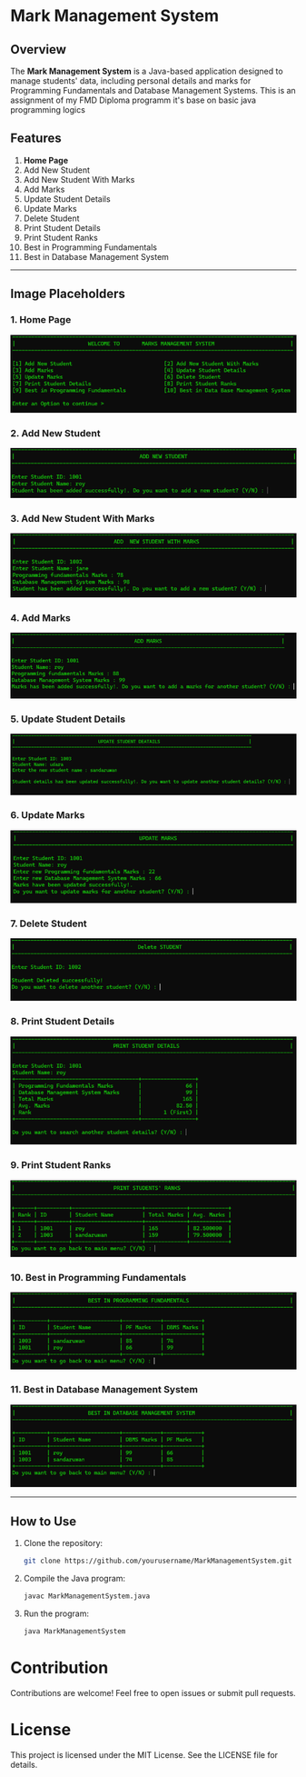 # Mark Management System

## Overview
The **Mark Management System** is a Java-based application designed to manage students' data, including personal details
and marks for Programming Fundamentals and Database Management Systems. This is an assignment of my FMD Diploma programm
it's base on basic java programming logics

## Features
1. **Home Page**
2. Add New Student
3. Add New Student With Marks
4. Add Marks
5. Update Student Details
6. Update Marks
7. Delete Student
8. Print Student Details
9. Print Student Ranks
10. Best in Programming Fundamentals
11. Best in Database Management System

---

## Image Placeholders

### 1. Home Page
![Home Page](images/1.png)

### 2. Add New Student
![Add New Student](images/2.png)

### 3. Add New Student With Marks
![Add New Student With Marks](images/3.png)

### 4. Add Marks
![Add Marks](images/4.png)

### 5. Update Student Details
![Update Student Details](images/5.png)

### 6. Update Marks
![Update Marks](images/6.png)

### 7. Delete Student
![Delete Student](images/7.png)

### 8. Print Student Details
![Print Student Details](images/8.png)

### 9. Print Student Ranks
![Print Student Ranks](images/9.png)

### 10. Best in Programming Fundamentals
![Best in Programming Fundamentals](images/10.png)

### 11. Best in Database Management System
![Best in Database Management System](images/11.png)

---

## How to Use
1. Clone the repository:
   ```bash
   git clone https://github.com/yourusername/MarkManagementSystem.git
   
2. Compile the Java program:
    ```bash
    javac MarkManagementSystem.java
   
3. Run the program:
   ```bash 
   java MarkManagementSystem
   
# Contribution
Contributions are welcome! Feel free to open issues or submit pull requests.

# License
This project is licensed under the MIT License. See the LICENSE file for details.